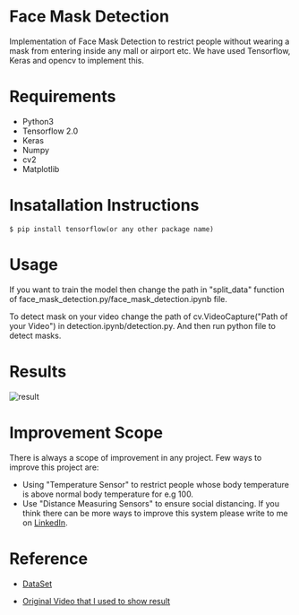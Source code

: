 # Face Mask Detection

Implementation of Face Mask Detection to restrict people without wearing a mask from entering inside any mall or airport etc. We have used Tensorflow, Keras and opencv to implement this.

# Requirements

* Python3
* Tensorflow 2.0
* Keras
* Numpy
* cv2
* Matplotlib

# Insatallation Instructions
```
$ pip install tensorflow(or any other package name)
```
# Usage
If you want to train the model then change the path in "split_data" function of face_mask_detection.py/face_mask_detection.ipynb file.

To detect mask on your video change the path of cv.VideoCapture("Path of your Video") in detection.ipynb/detection.py. And then run python file to detect masks.

# Results

![result](https://github.com/1sh1vam/Face-Mask-Detection/blob/master/Data/result.gif)

# Improvement Scope
There is always a scope of improvement in any project. Few ways to improve this project are:
* Using "Temperature Sensor" to restrict people whose body temperature is above normal body temperature for e.g 100.
* Use "Distance Measuring Sensors" to ensure social distancing.
If you think there can be more ways to improve this system please write to me on [LinkedIn](https://www.linkedin.com/in/1sh1vam/).


# Reference
* [DataSet](https://github.com/prajnasb/observations/tree/master/experiements/data)

* [Original Video that I used to show result](https://www.youtube.com/watch?v=b1Y3FSAxj3g)
